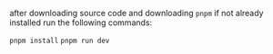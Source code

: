 after downloading source code and downloading `pnpm` if not already installed run the following commands:

`pnpm install`
`pnpm run dev`